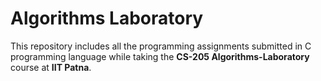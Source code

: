 # Algorithms Laboratory  
This repository includes all the programming assignments submitted in C programming language while taking the **CS-205 Algorithms-Laboratory** course at **IIT Patna**.